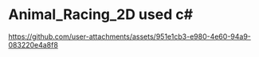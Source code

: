# Animal_Racing_2D used c#
 


https://github.com/user-attachments/assets/951e1cb3-e980-4e60-94a9-083220e4a8f8
